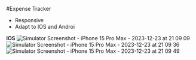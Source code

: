 #Expense Tracker
- Responsive 
- Adapt to IOS and Androi
 
**IOS**
![Simulator Screenshot - iPhone 15 Pro Max - 2023-12-23 at 21 09 09](https://github.com/CongNQ-Dev/flutter_expense_tracker/assets/81226321/a792b54e-14e0-4975-a283-3445a8bae786|width=200)
![Simulator Screenshot - iPhone 15 Pro Max - 2023-12-23 at 21 09 36](https://github.com/CongNQ-Dev/flutter_expense_tracker/assets/81226321/61004a8b-6fd8-4f48-bfc3-4ce259b2d73b)
![Simulator Screenshot - iPhone 15 Pro Max - 2023-12-23 at 21 09 49](https://github.com/CongNQ-Dev/flutter_expense_tracker/assets/81226321/d20f3ee3-1ac4-4e41-bd0b-f854d4fdc6fd)

